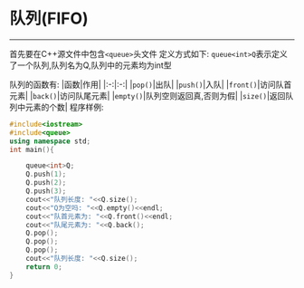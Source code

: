 队列(FIFO)
=
---

首先要在C++源文件中包含``<queue>``头文件
定义方式如下:
``queue<int>Q``表示定义了一个队列,队列名为Q,队列中的元素均为int型

队列的函数有:
|函数|作用|
|:-:|:-:|
|``pop()``|出队|
|``push()``|入队|
|``front()``|访问队首元素|
|``back()``|访问队尾元素|
|``empty()``|队列空则返回真,否则为假|
|``size()``|返回队列中元素的个数|
程序样例:
```C++
#include<iostream>
#include<queue>
using namespace std;
int main(){

    queue<int>Q;
    Q.push(1);
    Q.push(2);
    Q.push(3);
    cout<<"队列长度: "<<Q.size();
    cout<<"Q为空吗: "<<Q.empty()<<endl;
    cout<<"队首元素为: "<<Q.front()<<endl;
    cout<<"队尾元素为: "<<Q.back();
    Q.pop();
    Q.pop();
    Q.pop();
    cout<<"队列长度: "<<Q.size();
    return 0;
}


```